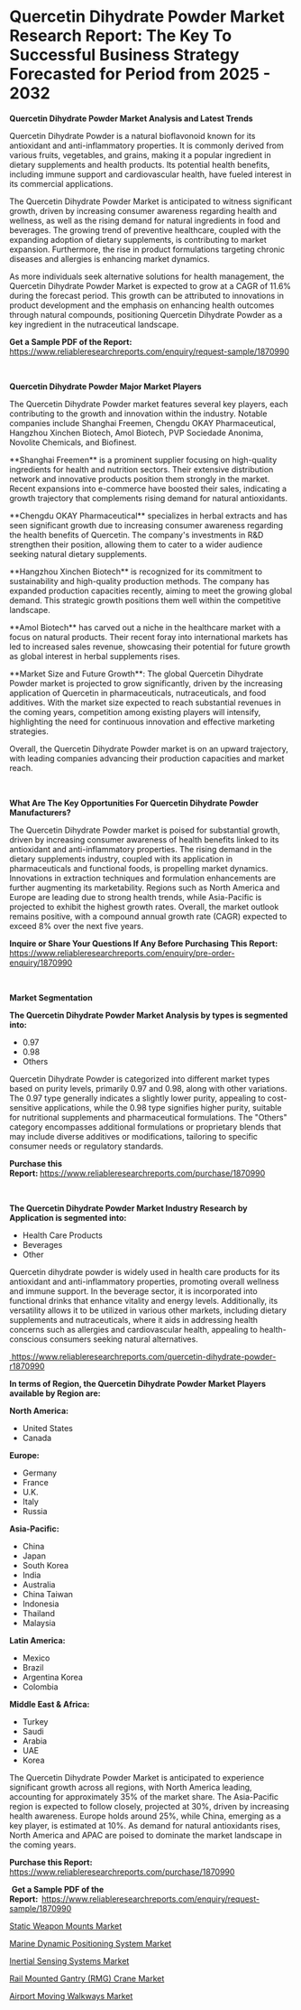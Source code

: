 <p><h1>Quercetin Dihydrate Powder Market Research Report: The Key To Successful Business Strategy Forecasted for Period from 2025 - 2032</h1></p><p><strong>Quercetin Dihydrate Powder Market Analysis and Latest Trends</strong></p>
<p><p>Quercetin Dihydrate Powder is a natural bioflavonoid known for its antioxidant and anti-inflammatory properties. It is commonly derived from various fruits, vegetables, and grains, making it a popular ingredient in dietary supplements and health products. Its potential health benefits, including immune support and cardiovascular health, have fueled interest in its commercial applications.</p><p>The Quercetin Dihydrate Powder Market is anticipated to witness significant growth, driven by increasing consumer awareness regarding health and wellness, as well as the rising demand for natural ingredients in food and beverages. The growing trend of preventive healthcare, coupled with the expanding adoption of dietary supplements, is contributing to market expansion. Furthermore, the rise in product formulations targeting chronic diseases and allergies is enhancing market dynamics.</p><p>As more individuals seek alternative solutions for health management, the Quercetin Dihydrate Powder Market is expected to grow at a CAGR of 11.6% during the forecast period. This growth can be attributed to innovations in product development and the emphasis on enhancing health outcomes through natural compounds, positioning Quercetin Dihydrate Powder as a key ingredient in the nutraceutical landscape.</p></p>
<p><strong>Get a Sample PDF of the Report:&nbsp;</strong> <a href="https://www.reliableresearchreports.com/enquiry/request-sample/1870990?utm_campaign=2221&utm_medium=2&utm_source=Github&utm_content=ia&utm_term=31012025&utm_id=quercetin-dihydrate-powder">https://www.reliableresearchreports.com/enquiry/request-sample/1870990</a></p>
<p>&nbsp;</p>
<p><strong>Quercetin Dihydrate Powder Major Market Players</strong></p>
<p><p>The Quercetin Dihydrate Powder market features several key players, each contributing to the growth and innovation within the industry. Notable companies include Shanghai Freemen, Chengdu OKAY Pharmaceutical, Hangzhou Xinchen Biotech, Amol Biotech, PVP Sociedade Anonima, Novolite Chemicals, and Biofinest.</p><p>**Shanghai Freemen** is a prominent supplier focusing on high-quality ingredients for health and nutrition sectors. Their extensive distribution network and innovative products position them strongly in the market. Recent expansions into e-commerce have boosted their sales, indicating a growth trajectory that complements rising demand for natural antioxidants.</p><p>**Chengdu OKAY Pharmaceutical** specializes in herbal extracts and has seen significant growth due to increasing consumer awareness regarding the health benefits of Quercetin. The company's investments in R&D strengthen their position, allowing them to cater to a wider audience seeking natural dietary supplements.</p><p>**Hangzhou Xinchen Biotech** is recognized for its commitment to sustainability and high-quality production methods. The company has expanded production capacities recently, aiming to meet the growing global demand. This strategic growth positions them well within the competitive landscape.</p><p>**Amol Biotech** has carved out a niche in the healthcare market with a focus on natural products. Their recent foray into international markets has led to increased sales revenue, showcasing their potential for future growth as global interest in herbal supplements rises.</p><p>**Market Size and Future Growth**: The global Quercetin Dihydrate Powder market is projected to grow significantly, driven by the increasing application of Quercetin in pharmaceuticals, nutraceuticals, and food additives. With the market size expected to reach substantial revenues in the coming years, competition among existing players will intensify, highlighting the need for continuous innovation and effective marketing strategies.</p><p>Overall, the Quercetin Dihydrate Powder market is on an upward trajectory, with leading companies advancing their production capacities and market reach.</p></p>
<p>&nbsp;</p>
<p><strong>What Are The Key Opportunities For Quercetin Dihydrate Powder Manufacturers?</strong></p>
<p><p>The Quercetin Dihydrate Powder market is poised for substantial growth, driven by increasing consumer awareness of health benefits linked to its antioxidant and anti-inflammatory properties. The rising demand in the dietary supplements industry, coupled with its application in pharmaceuticals and functional foods, is propelling market dynamics. Innovations in extraction techniques and formulation enhancements are further augmenting its marketability. Regions such as North America and Europe are leading due to strong health trends, while Asia-Pacific is projected to exhibit the highest growth rates. Overall, the market outlook remains positive, with a compound annual growth rate (CAGR) expected to exceed 8% over the next five years.</p></p>
<p><strong>Inquire or Share Your Questions If Any Before Purchasing This Report:</strong> <a href="https://www.reliableresearchreports.com/enquiry/pre-order-enquiry/1870990?utm_campaign=2221&utm_medium=2&utm_source=Github&utm_content=ia&utm_term=31012025&utm_id=quercetin-dihydrate-powder">https://www.reliableresearchreports.com/enquiry/pre-order-enquiry/1870990</a></p>
<p>&nbsp;</p>
<p><strong>Market Segmentation</strong></p>
<p><strong>The Quercetin Dihydrate Powder Market Analysis by types is segmented into:</strong></p>
<p><ul><li>0.97</li><li>0.98</li><li>Others</li></ul></p>
<p><p>Quercetin Dihydrate Powder is categorized into different market types based on purity levels, primarily 0.97 and 0.98, along with other variations. The 0.97 type generally indicates a slightly lower purity, appealing to cost-sensitive applications, while the 0.98 type signifies higher purity, suitable for nutritional supplements and pharmaceutical formulations. The "Others" category encompasses additional formulations or proprietary blends that may include diverse additives or modifications, tailoring to specific consumer needs or regulatory standards.</p></p>
<p><strong>Purchase this Report:&nbsp;</strong><a href="https://www.reliableresearchreports.com/purchase/1870990?utm_campaign=2221&utm_medium=2&utm_source=Github&utm_content=ia&utm_term=31012025&utm_id=quercetin-dihydrate-powder">https://www.reliableresearchreports.com/purchase/1870990</a></p>
<p>&nbsp;</p>
<p><strong>The Quercetin Dihydrate Powder Market Industry Research by Application is segmented into:</strong></p>
<p><ul><li>Health Care Products</li><li>Beverages</li><li>Other</li></ul></p>
<p><p>Quercetin dihydrate powder is widely used in health care products for its antioxidant and anti-inflammatory properties, promoting overall wellness and immune support. In the beverage sector, it is incorporated into functional drinks that enhance vitality and energy levels. Additionally, its versatility allows it to be utilized in various other markets, including dietary supplements and nutraceuticals, where it aids in addressing health concerns such as allergies and cardiovascular health, appealing to health-conscious consumers seeking natural alternatives.</p></p>
<p><a href="https://www.reliableresearchreports.com/quercetin-dihydrate-powder-r1870990?utm_campaign=2221&utm_medium=2&utm_source=Github&utm_content=ia&utm_term=31012025&utm_id=quercetin-dihydrate-powder">&nbsp;https://www.reliableresearchreports.com/quercetin-dihydrate-powder-r1870990</a></p>
<p><strong>In terms of Region, the Quercetin Dihydrate Powder Market Players available by Region are:</strong></p>
<p>
    <p> <strong> North America: </strong>
        <ul>
            <li>United States</li>
            <li>Canada</li>
        </ul>
        </p> 
    <p> <strong> Europe: </strong>
        <ul>
            <li>Germany</li>
            <li>France</li>
            <li>U.K.</li>
            <li>Italy</li>
            <li>Russia</li>
        </ul>
        </p> 
    <p> <strong> Asia-Pacific: </strong>
        <ul>
            <li>China</li>
            <li>Japan</li>
            <li>South Korea</li>
            <li>India</li>
            <li>Australia</li>
            <li>China Taiwan</li>
            <li>Indonesia</li>
            <li>Thailand</li>
            <li>Malaysia</li>
        </ul>
        </p> 
    <p> <strong> Latin America: </strong>
        <ul>
            <li>Mexico</li>
            <li>Brazil</li>
            <li>Argentina Korea</li>
            <li>Colombia</li>
        </ul>
        </p> 
    <p> <strong> Middle East & Africa: </strong>
        <ul>
            <li>Turkey</li>
            <li>Saudi</li>
            <li>Arabia</li>
            <li>UAE</li>
            <li>Korea</li>
        </ul>
    </p>
    </p>
<p><p>The Quercetin Dihydrate Powder Market is anticipated to experience significant growth across all regions, with North America leading, accounting for approximately 35% of the market share. The Asia-Pacific region is expected to follow closely, projected at 30%, driven by increasing health awareness. Europe holds around 25%, while China, emerging as a key player, is estimated at 10%. As demand for natural antioxidants rises, North America and APAC are poised to dominate the market landscape in the coming years.</p></p>
<p><strong>Purchase this Report: </strong><a href="https://www.reliableresearchreports.com/purchase/1870990?utm_campaign=2221&utm_medium=2&utm_source=Github&utm_content=ia&utm_term=31012025&utm_id=quercetin-dihydrate-powder">https://www.reliableresearchreports.com/purchase/1870990</a></p>
<p>&nbsp;<strong>Get a Sample PDF of the Report:&nbsp;&nbsp;</strong><a href="https://www.reliableresearchreports.com/enquiry/request-sample/1870990?utm_campaign=2221&utm_medium=2&utm_source=Github&utm_content=ia&utm_term=31012025&utm_id=quercetin-dihydrate-powder">https://www.reliableresearchreports.com/enquiry/request-sample/1870990</a></p>
<p><strong></strong></p>
<p><p><a href="https://www.linkedin.com/pulse/static-weapon-mounts-market-outlook-2025-2032-comprehensive-06hse?utm_campaign=2221&utm_medium=2&utm_source=Github&utm_content=ia&utm_term=31012025&utm_id=quercetin-dihydrate-powder">Static Weapon Mounts Market</a></p><p><a href="https://www.linkedin.com/pulse/marine-dynamic-positioning-system-market-size-expansion-analysis-odqjc?utm_campaign=2221&utm_medium=2&utm_source=Github&utm_content=ia&utm_term=31012025&utm_id=quercetin-dihydrate-powder">Marine Dynamic Positioning System Market</a></p><p><a href="https://www.linkedin.com/pulse/exploring-inertial-sensing-systems-market-projected-growth-td7be?utm_campaign=2221&utm_medium=2&utm_source=Github&utm_content=ia&utm_term=31012025&utm_id=quercetin-dihydrate-powder">Inertial Sensing Systems Market</a></p><p><a href="https://www.linkedin.com/pulse/rail-mounted-gantry-rmg-crane-market-velocity-138-cagr-trajectory-ocpcf?utm_campaign=2221&utm_medium=2&utm_source=Github&utm_content=ia&utm_term=31012025&utm_id=quercetin-dihydrate-powder">Rail Mounted Gantry (RMG) Crane Market</a></p><p><a href="https://www.linkedin.com/pulse/analysis-global-airport-moving-walkways-market-type-application-ytbfe?utm_campaign=2221&utm_medium=2&utm_source=Github&utm_content=ia&utm_term=31012025&utm_id=quercetin-dihydrate-powder">Airport Moving Walkways Market</a></p></p>